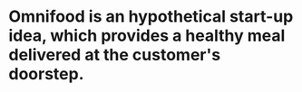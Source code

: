 # Omnifood is an hypothetical start-up idea, which provides a healthy meal delivered at the customer's doorstep.
